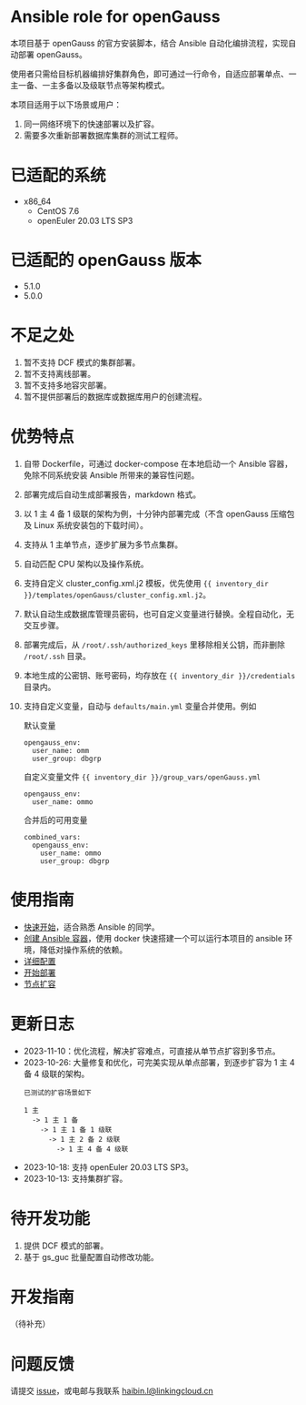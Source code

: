 # Ansible role for openGauss

本项目基于 openGauss 的官方安装脚本，结合 Ansible 自动化编排流程，实现自动部署 openGauss。

使用者只需给目标机器编排好集群角色，即可通过一行命令，自适应部署单点、一主一备、一主多备以及级联节点等架构模式。

本项目适用于以下场景或用户：

1. 同一网络环境下的快速部署以及扩容。
1. 需要多次重新部署数据库集群的测试工程师。

# 已适配的系统

* x86_64
  * CentOS 7.6
  * openEuler 20.03 LTS SP3

# 已适配的 openGauss 版本

* 5.1.0
* 5.0.0

# 不足之处

1. 暂不支持 DCF 模式的集群部署。
1. 暂不支持离线部署。
1. 暂不支持多地容灾部署。
1. 暂不提供部署后的数据库或数据库用户的创建流程。

# 优势特点

1. 自带 Dockerfile，可通过 docker-compose 在本地启动一个 Ansible 容器，免除不同系统安装 Ansible 所带来的兼容性问题。
1. 部署完成后自动生成部署报告，markdown 格式。
1. 以 1 主 4 备 1 级联的架构为例，十分钟内部署完成（不含 openGauss 压缩包及 Linux 系统安装包的下载时间）。
1. 支持从 1 主单节点，逐步扩展为多节点集群。
1. 自动匹配 CPU 架构以及操作系统。
1. 支持自定义 cluster_config.xml.j2 模板，优先使用 `{{ inventory_dir }}/templates/openGauss/cluster_config.xml.j2`。
1. 默认自动生成数据库管理员密码，也可自定义变量进行替换。全程自动化，无交互步骤。
1. 部署完成后，从 `/root/.ssh/authorized_keys` 里移除相关公钥，而非删除 `/root/.ssh` 目录。
1. 本地生成的公密钥、账号密码，均存放在 `{{ inventory_dir }}/credentials` 目录内。
1. 支持自定义变量，自动与 `defaults/main.yml` 变量合并使用。例如

    默认变量

    ```
    opengauss_env:
      user_name: omm
      user_group: dbgrp
    ```

    自定义变量文件 `{{ inventory_dir }}/group_vars/openGauss.yml`

    ```
    opengauss_env:
      user_name: ommo
    ```

    合并后的可用变量

    ```
    combined_vars:
      opengauss_env:
        user_name: ommo
        user_group: dbgrp
    ```

# 使用指南

* [快速开始](docs/00-how-to.md)，适合熟悉 Ansible 的同学。
* [创建 Ansible 容器](docs/01-ansible-in-docker.md)，使用 docker 快速搭建一个可以运行本项目的 ansible 环境，降低对操作系统的依赖。
* [详细配置](docs/02-pre-set.md)
* [开始部署](docs/03-deploy.md)
* [节点扩容](docs/04-expansion.md)

# 更新日志

* 2023-11-10：优化流程，解决扩容难点，可直接从单节点扩容到多节点。
* 2023-10-26: 大量修复和优化，可完美实现从单点部署，到逐步扩容为 1 主 4 备 4 级联的架构。
  ```
  已测试的扩容场景如下

  1 主
    -> 1 主 1 备
      -> 1 主 1 备 1 级联
        -> 1 主 2 备 2 级联
          -> 1 主 4 备 4 级联
  ```
* 2023-10-18: 支持 openEuler 20.03 LTS SP3。
* 2023-10-13: 支持集群扩容。

# 待开发功能

1. 提供 DCF 模式的部署。
1. 基于 gs_guc 批量配置自动修改功能。

# 开发指南

（待补充）

# 问题反馈

请提交 [issue](https://gitee.com/opengauss/ansible-for-opengauss/issues)，或电邮与我联系 haibin.l@linkingcloud.cn